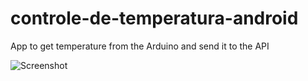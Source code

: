 # controle-de-temperatura-android
App to get temperature from the Arduino and send it to the API

![Screenshot]("https://imgur.com/a/BEcX")